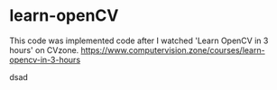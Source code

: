 # learn-openCV
This code was implemented code after I watched 'Learn OpenCV in 3 hours' on CVzone.
https://www.computervision.zone/courses/learn-opencv-in-3-hours

dsad
